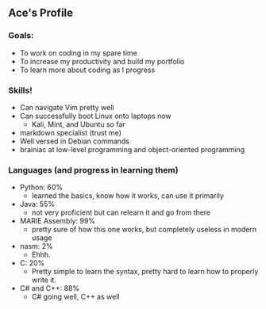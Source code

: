 ## Ace's Profile
### Goals:
- To work on coding in my spare time
- To increase my productivity and build my portfolio
- To learn more about coding as I progress

### Skills!
- Can navigate Vim pretty well
- Can successfully boot Linux onto laptops now
  - Kali, Mint, and Ubuntu so far
- markdown specialist (trust me)
- Well versed in Debian commands
- brainiac at low-level programming and object-oriented programming

### Languages (and progress in learning them)
- Python: 60% 
  - learned the basics, know how it works, can use it primarily
- Java: 55% 
  - not very proficient but can relearn it and go from there
- MARIE Assembly: 99%
  - pretty sure of how this one works, but completely useless in modern usage
- nasm: 2%
  - Ehhh.
- C: 20%
  - Pretty simple to learn the syntax, pretty hard to learn how to properly write it.
- C# and C++: 88%
  - C# going well, C++ as well 



<!---
aceofdiamonds4500/aceofdiamonds4500 is a ✨ special ✨ repository because its `README.md` (this file) appears on your GitHub profile.
You can click the Preview link to take a look at your changes.
--->
